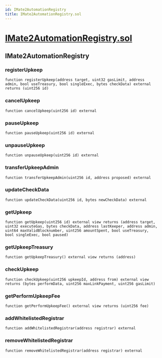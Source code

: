 ```yaml
---
id: IMate2AutomationRegistry
title: IMate2AutomationRegistry.sol
---
```

# [IMate2AutomationRegistry.sol](https://github.com/chromatic-protocol/contracts/tree/main/contracts/core/automation/mate2/IMate2AutomationRegistry.sol)

## IMate2AutomationRegistry

### registerUpkeep

```solidity
function registerUpkeep(address target, uint32 gasLimit, address admin, bool useTreasury, bool singleExec, bytes checkData) external returns (uint256 id)
```

### cancelUpkeep

```solidity
function cancelUpkeep(uint256 id) external
```

### pauseUpkeep

```solidity
function pauseUpkeep(uint256 id) external
```

### unpauseUpkeep

```solidity
function unpauseUpkeep(uint256 id) external
```

### transferUpkeepAdmin

```solidity
function transferUpkeepAdmin(uint256 id, address proposed) external
```

### updateCheckData

```solidity
function updateCheckData(uint256 id, bytes newCheckData) external
```

### getUpkeep

```solidity
function getUpkeep(uint256 id) external view returns (address target, uint32 executeGas, bytes checkData, address lastKeeper, address admin, uint64 maxValidBlocknumber, uint256 amountSpent, bool useTreasury, bool singleExec, bool paused)
```

### getUpkeepTreasury

```solidity
function getUpkeepTreasury() external view returns (address)
```

### checkUpkeep

```solidity
function checkUpkeep(uint256 upkeepId, address from) external view returns (bytes performData, uint256 maxLinkPayment, uint256 gasLimit)
```

### getPerformUpkeepFee

```solidity
function getPerformUpkeepFee() external view returns (uint256 fee)
```

### addWhitelistedRegistrar

```solidity
function addWhitelistedRegistrar(address registrar) external
```

### removeWhitelistedRegistrar

```solidity
function removeWhitelistedRegistrar(address registrar) external
```

